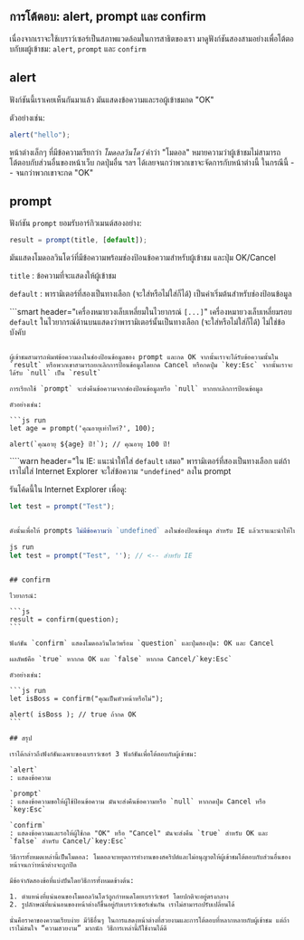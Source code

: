 ## การโต้ตอบ: alert, prompt และ confirm

เนื่องจากเราจะใช้เบราว์เซอร์เป็นสภาพแวดล้อมในการสาธิตของเรา มาดูฟังก์ชันสองสามอย่างเพื่อโต้ตอบกับผผู้เข้าชม: `alert`, `prompt` และ `confirm`

## alert

ฟังก์ชันนี้เราเคยเห็นกันมาแล้ว มันแสดงข้อความและรอผู้เข้าชมกด "OK"

ตัวอย่างเช่น:

```js run
alert("hello");
```

หน้าต่างเล็กๆ ที่มีข้อความเรียกว่า *โมดอลวินโดว์* คำว่า "โมดอล" หมายความว่าผู้เข้าชมไม่สามารถโต้ตอบกับส่วนอื่นของหน้าเว็บ กดปุ่มอื่น ฯลฯ ได้เลยจนกว่าพวกเขาจะจัดการกับหน้าต่างนี้ ในกรณีนี้ -- จนกว่าพวกเขาจะกด "OK"

## prompt

ฟังก์ชัน `prompt` ยอมรับอาร์กิวเมนต์สองอย่าง:

```js no-beautify
result = prompt(title, [default]);
```

มันแสดงโมดอลวินโดว์ที่มีข้อความพร้อมช่องป้อนข้อความสำหรับผู้เข้าชม และปุ่ม OK/Cancel

`title`
: ข้อความที่จะแสดงให้ผู้เข้าชม

`default`
: พารามิเตอร์ที่สองเป็นทางเลือก (จะใส่หรือไม่ใส่ก็ได้) เป็นค่าเริ่มต้นสำหรับช่องป้อนข้อมูล

```smart header="เครื่องหมายวงเล็บเหลี่ยมในไวยากรณ์ `[...]`"
เครื่องหมายวงเล็บเหลี่ยมรอบ `default` ในไวยากรณ์ด้านบนแสดงว่าพารามิเตอร์นั้นเป็นทางเลือก (จะใส่หรือไม่ใส่ก็ได้) ไม่ใช่ข้อบังคับ
```

ผู้เข้าชมสามารถพิมพ์ข้อความลงในช่องป้อนข้อมูลของ prompt และกด OK จากนั้นเราจะได้รับข้อความนั้นใน `result` หรือพวกเขาสามารถยกเลิกการป้อนข้อมูลโดยกด Cancel หรือกดปุ่ม `key:Esc` จากนั้นเราจะได้รับ `null` เป็น `result`

การเรียกใช้ `prompt` จะส่งคืนข้อความจากช่องป้อนข้อมูลหรือ `null` หากยกเลิกการป้อนข้อมูล

ตัวอย่างเช่น:

```js run
let age = prompt('คุณอายุเท่าไหร่?', 100);

alert(`คุณอายุ ${age} ปี!`); // คุณอายุ 100 ปี!
```

````warn header="ใน IE: แนะนำให้ใส่ `default` เสมอ"
พารามิเตอร์ที่สองเป็นทางเลือก แต่ถ้าเราไม่ใส่ Internet Explorer จะใส่ข้อความ `"undefined"` ลงใน prompt

รันโค้ดนี้ใน Internet Explorer เพื่อดู:

```js run
let test = prompt("Test");


ดังนั้นเพื่อให้ prompts ไม่มีข้อความว่า `undefined` ลงในช่องป้อนข้อมูล สำหรับ IE แล้วเราแนะนำให้ให้พารามิเตอร์ที่สองเสมอ:

js run
let test = prompt("Test", ''); // <-- สำหรับ IE
```
````

## confirm

ไวยากรณ์:

```js
result = confirm(question);
```

ฟังก์ชัน `confirm` แสดงโมดอลวินโดว์พร้อม `question` และปุ่มสองปุ่ม: OK และ Cancel

ผลลัพธ์คือ `true` หากกด OK และ `false` หากกด Cancel/`key:Esc`

ตัวอย่างเช่น:

```js run
let isBoss = confirm("คุณเป็นหัวหน้าหรือไม่");

alert( isBoss ); // true ถ้ากด OK
```

## สรุป

เราได้กล่าวถึงฟังก์ชันเฉพาะของเบราว์เซอร์ 3 ฟังก์ชันเพื่อโต้ตอบกับผู้เข้าชม:

`alert`
: แสดงข้อความ

`prompt`
: แสดงข้อความขอให้ผู้ใช้ป้อนข้อความ มันจะส่งคืนข้อความหรือ `null` หากกดปุ่ม Cancel หรือ `key:Esc`

`confirm`
: แสดงข้อความและรอให้ผู้ใช้กด "OK" หรือ "Cancel" มันจะส่งคืน `true` สำหรับ OK และ `false` สำหรับ Cancel/`key:Esc`

วิธีการทั้งหมดเหล่านี้เป็นโมดอล: โมดอลจะหยุดการทำงานของสคริปต์และไม่อนุญาตให้ผู้เข้าชมโต้ตอบกับส่วนอื่นของหน้าจนกว่าหน้าต่างจะถูกปิด

มีข้อจำกัดสองข้อที่แบ่งปันโดยวิธีการทั้งหมดข้างต้น:

1. ตำแหน่งที่แน่นอนของโมดอลวินโดว์ถูกกำหนดโดยเบราว์เซอร์ โดยปกติจะอยู่ตรงกลาง
2. รูปลักษณ์ที่แน่นอนของหน้าต่างก็ขึ้นอยู่กับเบราว์เซอร์เช่นกัน เราไม่สามารถปรับเปลี่ยนได้

นั่นคือราคาของความเรียบง่าย มีวิธีอื่นๆ ในการแสดงหน้าต่างที่สวยงามและการโต้ตอบที่หลากหลายกับผู้เข้าชม แต่ถ้าเราไม่สนใจ “ความสวยงาม” มากนัก วิธีการเหล่านี้ก็ใช้งานได้ดี
